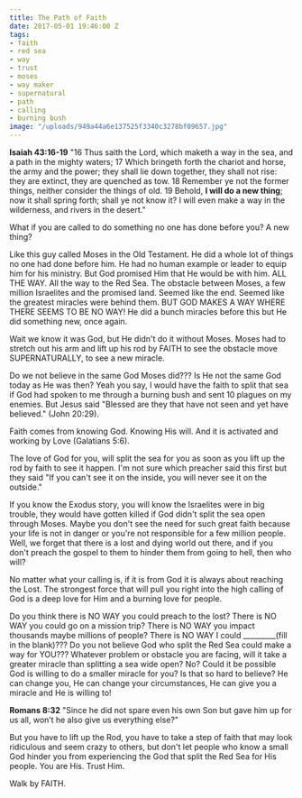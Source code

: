 ```yaml
---
title: The Path of Faith
date: 2017-05-01 19:46:00 Z
tags:
- faith
- red sea
- way
- trust
- moses
- way maker
- supernatural
- path
- calling
- burning bush
image: "/uploads/949a44a6e137525f3340c3278bf09657.jpg"
---
```


**Isaiah 43:16-19**
"16 Thus saith the Lord, which maketh a way in the sea, and a path in the mighty waters;
17 Which bringeth forth the chariot and horse, the army and the power; they shall lie down together, they shall not rise: they are extinct, they are quenched as tow.
18 Remember ye not the former things, neither consider the things of old.
19 Behold, **I will do a new thing**; now it shall spring forth; shall ye not know it? I will even make a way in the wilderness, and rivers in the desert."

What if you are called to do something no one has done before you? A new thing?

Like this guy called Moses in the Old Testament. He did a whole lot of things no one had done before him. He had no human example or leader to equip him for his ministry.
But God promised Him that He would be with him. ALL THE WAY.
All the way to the Red Sea. The obstacle between Moses, a few million Israelites and the promised land. 
Seemed like the end. Seemed like the greatest miracles were behind them.
BUT GOD MAKES A WAY WHERE THERE SEEMS TO BE NO WAY!
He did a bunch miracles before this but He did something new, once again. 

Wait we know it was God, but He didn't do it without Moses. Moses had to stretch out his arm and lift up his rod by FAITH to see the obstacle move SUPERNATURALLY, to see a new miracle.

Do we not believe in the same God Moses did??? Is He not the same God today as He was then? Yeah you say, I would have the faith to split that sea if God had spoken to me through a burning bush and sent 10 plagues on my enemies. But Jesus said "Blessed are they that have not seen and yet have believed." (John 20:29).

Faith comes from knowing God. Knowing His will. And it is activated and working by Love (Galatians 5:6).

The love of God for you, will split the sea for you as soon as you lift up the rod by faith to see it happen.
I'm not sure which preacher said this first but they said "If you can't see it on the inside, you will never see it on the outside."

If you know the Exodus story, you will know the Israelites were in big trouble, they would have gotten killed if God didn't split the sea open through Moses. Maybe you don't see the need for such great faith because your life is not in danger or you're not responsible for a few million people. 
Well, we forget that there is a lost and dying world out there, and if you don't preach the gospel to them to hinder them from going to hell, then who will?

No matter what your calling is, if it is from God it is always about reaching the Lost.
The strongest force that will pull you right into the high calling of God is a deep love for Him and a burning love for people. 

Do you think there is NO WAY you could preach to the lost? There is NO WAY you could go on a mission trip? There is NO WAY you impact thousands maybe millions of people? There is NO WAY I could _________(fill in the blank)???
Do you not believe God who split the Red Sea could make a way for YOU???
Whatever problem or obstacle you are facing, will it take a greater miracle than splitting a sea wide open? No? Could it be possible God is willing to do a smaller miracle for you?
Is that so hard to believe?
He can change you, He can change your circumstances, He can give you a miracle and He is willing to!

**Romans 8:32**
"Since he did not spare even his own Son but gave him up for us all, won’t he also give us everything else?"

But you have to lift up the Rod, you have to take a step of faith that may look ridiculous and seem crazy to others, but don't let people who know a small God hinder you from experiencing the God that split the Red Sea for His people.
You are His. Trust Him.

Walk by FAITH.






 
 